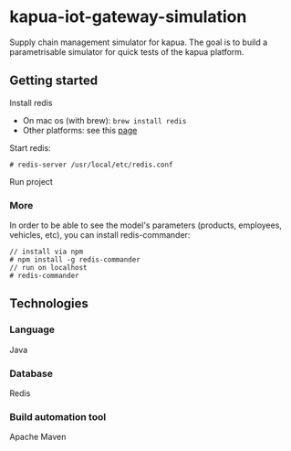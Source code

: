 # kapua-iot-gateway-simulation
Supply chain management simulator for kapua. The goal is to build a parametrisable simulator for quick tests of the kapua platform.

## Getting started
Install redis
 - On mac os (with brew): 
    ```brew install redis```
 - Other platforms: see this [page](https://redis.io/topics/quickstart)
 
Start redis:

    # redis-server /usr/local/etc/redis.conf
Run project

### More
In order to be able to see the model's parameters (products, 
employees, vehicles, etc), you can install redis-commander:

    // install via npm
    # npm install -g redis-commander
    // run on localhost
    # redis-commander
## Technologies
### Language
Java

### Database
Redis

### Build automation tool
Apache Maven
